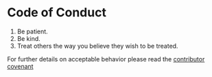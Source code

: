 # Code of Conduct

1. Be patient.
2. Be kind.
3. Treat others the way you believe they wish to be treated.

For further details on acceptable behavior please read the [contributor covenant](https://www.contributor-covenant.org/version/2/0/code_of_conduct/)